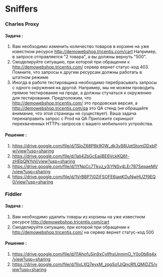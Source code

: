 # Sniffers
### Charles Proxy 
#### Задача :
1. Вам необходимо изменить количество товаров в корзине на уже известном ресурсе http://demowebshop.tricentis.com/cart Например, в запросе отправляется "2 товара", а вы должны вернуть "500".
2. Смоделируйте ситуацию, при которой при обращении к http://demowebshop.tricentis.com/ сервер вернет статус-код 403. Помните, что запросы к другим ресурсам должны работать в штатном режиме
3. Иногда в работе тестировщика необходимо перебрасывать запросы с одного окружения на другой. Например, мы не можем проводить прямое тестирование на проде, а должны стучаться к окружению для тестирования. Предположим, что http://demowebshop.tricentis.com/ это продовская версия, а http://demowebshop.tricentis.com/qa это QA стенд (не обращайте внимание, что этой страницы не существует). Ваша задача перенаправить запрос с Prod на QA
Приложите скриншот перехваченных HTTPs-запросов с вашего мобильного устройства.

#### Решение :
 1. https://drive.google.com/file/d/1SloZ68P8k9OW_dk3y88UqtStomDDxbPw/view?usp=sharing
 2. https://drive.google.com/file/d/1alj42bGcEajjBE6VckKQ6f-zHEbQNYoV/view?usp=sharing
 3. https://drive.google.com/file/d/1YNpCc7TkvJ_y3iYNSv4LEr787SepaeMV/view?usp=sharing
 4. https://drive.google.com/file/d/1VrBBP7j0ZiFSOFE6iaqKDuNwHUZf9EQ0/view?usp=sharing

### Fiddler 
#### Задача :
1. Вам необходимо удалить товары из корзины на уже известном ресурсе http://demowebshop.tricentis.com/cart
2. Смоделируйте ситуацию, при которой при обращении к http://demowebshop.tricentis.com/ на сервер вернет статус-код 500

#### Решение :
 1. https://drive.google.com/file/d/11AhofuSjn9xCyIfhsUnmmO_Y0o0b8g4x/view?usp=sharing
 2. https://drive.google.com/file/d/1lixLXQ7eyxM_zqgSo1JiQncRfLQMiDZ5/view?usp=sharing
